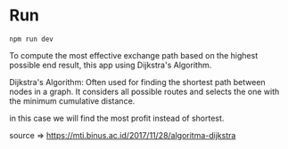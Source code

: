 # Run 

```
npm run dev
```

To compute the most effective exchange path based on the highest possible end result, this app using Dijkstra's Algorithm.

Dijkstra's Algorithm: Often used for finding the shortest path between nodes in a graph. It considers all possible routes and selects the one with the minimum cumulative distance.

in this case we will find the most profit instead of shortest.

source => https://mti.binus.ac.id/2017/11/28/algoritma-dijkstra

